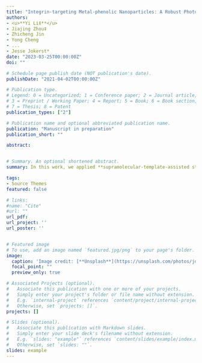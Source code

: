 ```yaml
---
title: "Integrin-targeting Metal-phenolic Nanoparticles: A Robust Photoacoustic Contrast Agent for Cancer Imaging"
authors:
- <u>**Yi Li‡**</u> 
- Jiajing Zhou‡
- Zhicheng Jin
- Yong Cheng
- ...
- Jesse Jokerst*
date: "2023-03-25T00:00:00Z"
doi: ""

# Schedule page publish date (NOT publication's date).
publishDate: "2021-04-02T00:00:00Z"

# Publication type.
# Legend: 0 = Uncategorized; 1 = Conference paper; 2 = Journal article;
# 3 = Preprint / Working Paper; 4 = Report; 5 = Book; 6 = Book section;
# 7 = Thesis; 8 = Patent
publication_types: ["2"]

# Publication name and optional abbreviated publication name.
publication: "Manuscript in preparation"
publication_short: ""

abstract:


# Summary. An optional shortened abstract.
summary: In this work, we applied **supramolecular-template-assisted stratge** to fabricate **nano yolk-shell structures**. The idea is to wrap a **plasmonic core** in a dynamic polyphenol network, and fuse a second **polyphenol shell** on it. After template degradation, polyphenol shell creates a semi-soft cavity to host the core and additional cargos, while provides an highly-active interface to incoporate targeting peptide motifs. In this design, we integrated plasmonic (metal) and photosensitive (polyphenol) materials in a signle yolk-shell structure. Novolty of this partice includes **tunable nanomechanical properties** for enhanced photoacoustic imaging, photothermal transduction, and deep-tumor penetration. 

tags:
- Source Themes
featured: false

# links:
#name: "Cite"
#url: ""
url_pdf: 
url_project: ''
url_poster: ''


# Featured image
# To use, add an image named `featured.jpg/png` to your page's folder. 
image:
  caption: 'Image credit: [**Unsplash**](https://unsplash.com/photos/jdD8gXaTZsc)'
  focal_point: ""
  preview_only: true

# Associated Projects (optional).
#   Associate this publication with one or more of your projects.
#   Simply enter your project's folder or file name without extension.
#   E.g. `internal-project` references `content/project/internal-project/index.md`.
#   Otherwise, set `projects: []`.
projects: []

# Slides (optional).
#   Associate this publication with Markdown slides.
#   Simply enter your slide deck's filename without extension.
#   E.g. `slides: "example"` references `content/slides/example/index.md`.
#   Otherwise, set `slides: ""`.
slides: example
---
```

